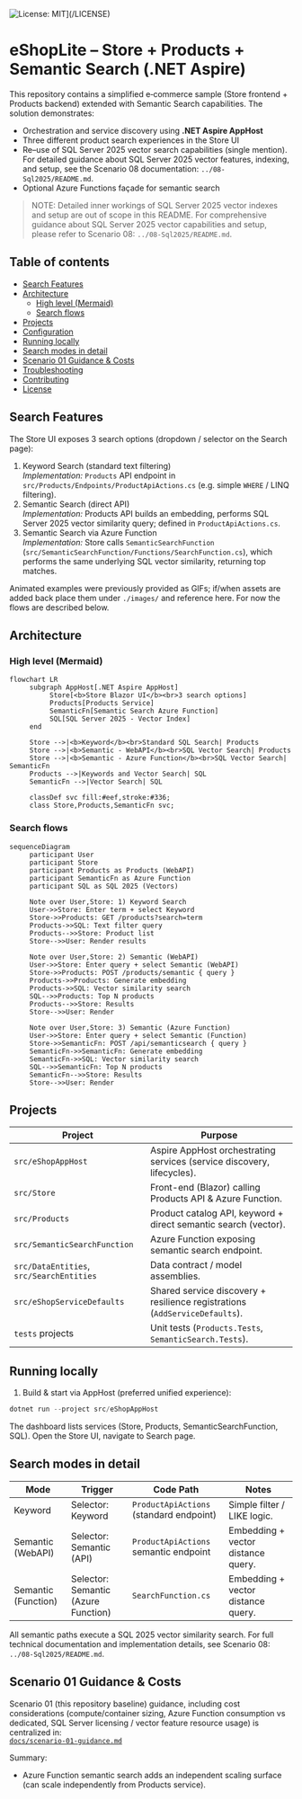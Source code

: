![License: MIT](https://img.shields.io/badge/License-MIT-yellow.svg)](/LICENSE)

# eShopLite – Store + Products + Semantic Search (.NET Aspire)

This repository contains a simplified e‑commerce sample (Store frontend + Products backend) extended with Semantic Search capabilities. The solution demonstrates:

* Orchestration and service discovery using **.NET Aspire AppHost**
* Three different product search experiences in the Store UI
* Re–use of SQL Server 2025 vector search capabilities (single mention). For detailed guidance about SQL Server 2025 vector features, indexing, and setup, see the Scenario 08 documentation: `../08-Sql2025/README.md`.
* Optional Azure Functions façade for semantic search

> NOTE: Detailed inner workings of SQL Server 2025 vector indexes and setup are out of scope in this README. For comprehensive guidance about SQL Server 2025 vector capabilities and setup, please refer to Scenario 08: `../08-Sql2025/README.md`.

## Table of contents

* [Search Features](#search-features)
* [Architecture](#architecture)
  * [High level (Mermaid)](#high-level-mermaid)
  * [Search flows](#search-flows)
* [Projects](#projects)
* [Configuration](#configuration)
* [Running locally](#running-locally)
* [Search modes in detail](#search-modes-in-detail)
* [Scenario 01 Guidance & Costs](#scenario-01-guidance--costs)
* [Troubleshooting](#troubleshooting)
* [Contributing](#contributing)
* [License](#license)

## Search Features

The Store UI exposes 3 search options (dropdown / selector on the Search page):

1. Keyword Search (standard text filtering)  
    *Implementation:* `Products` API endpoint in `src/Products/Endpoints/ProductApiActions.cs` (e.g. simple `WHERE` / LINQ filtering).
2. Semantic Search (direct API)  
    *Implementation:* Products API builds an embedding, performs SQL Server 2025 vector similarity query; defined in `ProductApiActions.cs`.
3. Semantic Search via Azure Function  
    *Implementation:* Store calls `SemanticSearchFunction` (`src/SemanticSearchFunction/Functions/SearchFunction.cs`), which performs the same underlying SQL vector similarity, returning top matches.

Animated examples were previously provided as GIFs; if/when assets are added back place them under `./images/` and reference here. For now the flows are described below.

## Architecture

### High level (Mermaid)

```mermaid
flowchart LR
     subgraph AppHost[.NET Aspire AppHost]
          Store[<b>Store Blazor UI</b><br>3 search options]
          Products[Products Service]
          SemanticFn[Semantic Search Azure Function]
          SQL[SQL Server 2025 - Vector Index]
     end

     Store -->|<b>Keyword</b><br>Standard SQL Search| Products
     Store -->|<b>Semantic - WebAPI</b><br>SQL Vector Search| Products
     Store -->|<b>Semantic - Azure Function</b><br>SQL Vector Search| SemanticFn
     Products -->|Keywords and Vector Search| SQL
     SemanticFn -->|Vector Search| SQL

     classDef svc fill:#eef,stroke:#336;
     class Store,Products,SemanticFn svc;
```

### Search flows

```mermaid
sequenceDiagram
     participant User
     participant Store
     participant Products as Products (WebAPI)
     participant SemanticFn as Azure Function
     participant SQL as SQL 2025 (Vectors)

     Note over User,Store: 1) Keyword Search
     User->>Store: Enter term + select Keyword
     Store->>Products: GET /products?search=term
     Products->>SQL: Text filter query
     Products-->>Store: Product list
     Store-->>User: Render results

     Note over User,Store: 2) Semantic (WebAPI)
     User->>Store: Enter query + select Semantic (WebAPI)
     Store->>Products: POST /products/semantic { query }
     Products->>Products: Generate embedding
     Products->>SQL: Vector similarity search
     SQL-->>Products: Top N products
     Products-->>Store: Results
     Store-->>User: Render

     Note over User,Store: 3) Semantic (Azure Function)
     User->>Store: Enter query + select Semantic (Function)
     Store->>SemanticFn: POST /api/semanticsearch { query }
     SemanticFn->>SemanticFn: Generate embedding
     SemanticFn->>SQL: Vector similarity search
     SQL-->>SemanticFn: Top N products
     SemanticFn-->>Store: Results
     Store-->>User: Render
```

## Projects

| Project | Purpose |
| ------- | ------- |
| `src/eShopAppHost` | Aspire AppHost orchestrating services (service discovery, lifecycles). |
| `src/Store` | Front-end (Blazor) calling Products API & Azure Function. |
| `src/Products` | Product catalog API, keyword + direct semantic search (vector). |
| `src/SemanticSearchFunction` | Azure Function exposing semantic search endpoint. |
| `src/DataEntities`, `src/SearchEntities` | Data contract / model assemblies. |
| `src/eShopServiceDefaults` | Shared service discovery + resilience registrations (`AddServiceDefaults`). |
| `tests` projects | Unit tests (`Products.Tests`, `SemanticSearch.Tests`). |

## Running locally

1. Build & start via AppHost (preferred unified experience):

```powershell
dotnet run --project src/eShopAppHost
```

The dashboard lists services (Store, Products, SemanticSearchFunction, SQL). Open the Store UI, navigate to Search page.

## Search modes in detail

| Mode | Trigger | Code Path | Notes |
| ---- | ------- | --------- | ----- |
| Keyword | Selector: Keyword | `ProductApiActions` (standard endpoint) | Simple filter / LIKE logic. |
| Semantic (WebAPI) | Selector: Semantic (API) | `ProductApiActions` semantic endpoint | Embedding + vector distance query. |
| Semantic (Function) | Selector: Semantic (Azure Function) | `SearchFunction.cs` | Embedding + vector distance query. |

All semantic paths execute a SQL 2025 vector similarity search. For full technical documentation and implementation details, see Scenario 08: `../08-Sql2025/README.md`.

## Scenario 01 Guidance & Costs

Scenario 01 (this repository baseline) guidance, including cost considerations (compute/container sizing, Azure Function consumption vs dedicated, SQL Server licensing / vector feature resource usage) is centralized in:  
[`docs/scenario-01-guidance.md`](./docs/scenario-01-guidance.md)

Summary:

* Azure Function semantic search adds an independent scaling surface (can scale independently from Products service).

